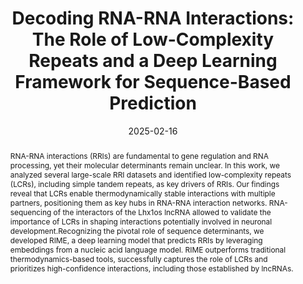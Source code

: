 ---
# Documentation: https://wowchemy.com/docs/managing-content/

title: 'Decoding RNA-RNA Interactions: The Role of Low-Complexity Repeats and a Deep Learning Framework for Sequence-Based Prediction'
subtitle: ''
summary: ''
authors:
- Adriano Setti
- Giorgio Bini
- maiorca
- Flaminia Pellegrini
- Gabriele Proietti
- Dimitrios Miltiadis-Vrachnos
- Alexandros Armaos
- Julie Martone
- Michele Monti
- Giancarlo Ruocco
- rodola
- Irene Bozzoni
- Alessio Colantoni
- Gian Gaetano Tartaglia
tags: []
categories: []
date: '2025-02-16'
lastmod: 2024-11-26T:26:44
featured: false
draft: false
publication_short: "Preprint"

# Featured image
# To use, add an image named `featured.jpg/png` to your page's folder.
# Focal points: Smart, Center, TopLeft, Top, TopRight, Left, Right, BottomLeft, Bottom, BottomRight.
image:
  caption: ''
  focal_point: 'Center'
  preview_only: false

# Projects (optional).
#   Associate this post with one or more of your projects.
#   Simply enter your project's folder or file name without extension.
#   E.g. `projects = ["internal-project"]` references `content/project/deep-learning/index.md`.
#   Otherwise, set `projects = []`.
projects: []
publishDate: '2023-10-02T:26:44'
publication_types:
- '3'
abstract: "RNA-RNA interactions (RRIs) are fundamental to gene regulation and RNA processing, yet their molecular determinants remain unclear. In this work, we analyzed several large-scale RRI datasets and identified low-complexity repeats (LCRs), including simple tandem repeats, as key drivers of RRIs. Our findings reveal that LCRs enable thermodynamically stable interactions with multiple partners, positioning them as key hubs in RNA-RNA interaction networks. RNA-sequencing of the interactors of the Lhx1os lncRNA allowed to validate the importance of LCRs in shaping interactions potentially involved in neuronal development.Recognizing the pivotal role of sequence determinants, we developed RIME, a deep learning model that predicts RRIs by leveraging embeddings from a nucleic acid language model. RIME outperforms traditional thermodynamics-based tools, successfully captures the role of LCRs and prioritizes high-confidence interactions, including those established by lncRNAs."
publication: '*bioRxiv preprint*'
links:
- name: 'bioRxiv'
  url : https://www.biorxiv.org/content/10.1101/2025.02.16.638500v1.abstract
- icon: github
  icon_pack: fab
  name: 'GitHub'
  url: https://tools.tartaglialab.com/rna_rna
---